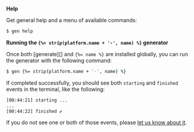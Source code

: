 **Help**

Get general help and a menu of available commands:

```sh
$ gen help
```

**Running the `{%= strip(platform.name + '-', name) %}` generator**

Once both [generate][] and `{%= name %}` are installed globally, you can run the generator with the following command:

```sh
$ gen {%= strip(platform.name + '-', name) %}
```

If completed successfully, you should see both `starting` and `finished` events in the terminal, like the following:

```sh
[00:44:21] starting ...
...
[00:44:22] finished ✔
```

If you do not see one or both of those events, please [let us know about it](../../issues).
